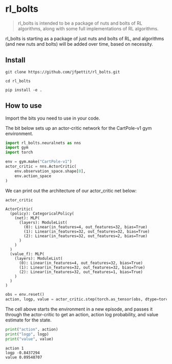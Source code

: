 # rl_bolts 
> rl_bolts is intended to be a package of nuts and bolts of RL algorithms, along with some full implementations of RL algorithms. 


rl_bolts is starting as a package of just nuts and bolts of RL, and algorithms (and new nuts and bolts) will be added over time, based on necessity.

## Install

`git clone https://github.com/jfpettit/rl_bolts.git`

`cd rl_bolts`

`pip install -e .`

## How to use

Import the bits you need to use in your code.

The bit below sets up an actor-critic network for the CartPole-v1 gym environment.

```python
import rl_bolts.neuralnets as nns
import gym
import torch
```

```python
env = gym.make("CartPole-v1")
actor_critic = nns.ActorCritic(
    env.observation_space.shape[0],
    env.action_space
)
```

We can print out the architecture of our actor_critic net below:

```python
actor_critic
```




    ActorCritic(
      (policy): CategoricalPolicy(
        (net): MLP(
          (layers): ModuleList(
            (0): Linear(in_features=4, out_features=32, bias=True)
            (1): Linear(in_features=32, out_features=32, bias=True)
            (2): Linear(in_features=32, out_features=2, bias=True)
          )
        )
      )
      (value_f): MLP(
        (layers): ModuleList(
          (0): Linear(in_features=4, out_features=32, bias=True)
          (1): Linear(in_features=32, out_features=32, bias=True)
          (2): Linear(in_features=32, out_features=1, bias=True)
        )
      )
    )



```python
obs = env.reset()
action, logp, value = actor_critic.step(torch.as_tensor(obs, dtype=torch.float32))
```

The cell above starts the environment in a new episode, and passes it through the actor-critic to get an action, action log probability, and value estimate for the state.

```python
print("action", action)
print("logp", logp)
print("value", value)
```

    action 1
    logp -0.8437294
    value 0.09548707

